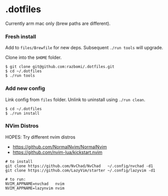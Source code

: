 # .dotfiles

Currently arm mac only (brew paths are different).

### Fresh install

Add to `files/Brewfile` for new deps. 
Subsequent `./run tools` will upgrade. 

Clone into the `$HOME` folder.

```
$ git clone git@github.com:razbomi/.dotfiles.git
$ cd ~/.dotfiles
$ ./run tools

```

### Add new config

Link config from `files` folder. 
Unlink to uninstall using `./run clean`.

```
$ cd ~/.dotfiles
$ ./run install
```

### NVim Distros

HOPES: Try different nvim distros
- https://github.com/NormalNvim/NormalNvim
- https://github.com/nvim-lua/kickstart.nvim

```
# to install
git clone https://github.com/NvChad/NvChad   ~/.config/nvchad -d1
git clone https://github.com/LazyVim/starter ~/.config/lazyvim -d1

# to run:
NVIM_APPNAME=nvchad   nvim
NVIM_APPNAME=lazynvim nvim
```
